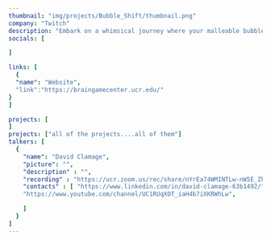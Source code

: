 ```yaml
---
thumbnail: "img/projects/Bubble_Shift/thumbnail.png"
company: "Twitch"
description: "Embark on a whimsical journey where your malleable bubble gum avatar masters the art of transformation, morphing into various forms to navigate a world where the environment itself guides your path. Discover the enchanting mechanics of shape-shifting as you adapt to the ever-changing landscapes, turning each twist and turn into an adventure that tests the limits of your bubble-gummed ingenuity."
socials: [

]

links: [
  {
  "name": "Website",
  "link":"https://braingamecenter.ucr.edu/"
}
]

projects: [
]
projects: ["all of the projects....all of them"]
talkers: [
  {
    "name": "David Clamage",
    "picture": "",
    "description" : "",
    "recording" : "https://ucr.zoom.us/rec/share/nYrEa74WMINTLw-nW5E_ZhFlCWv3VUWFsKVdb1C2VRaao85Whj1sD3G_xK0di1_G.4m66V7fXsQEPXRcI",
    "contacts" : [ "https://www.linkedin.com/in/david-clamage-63b1492/", 
    "https://www.youtube.com/channel/UC1RUqXOT_iaH4b7iXKRWhLw",

    ]
  }
]
---
```

